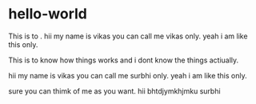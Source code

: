 # hello-world


This is to .
hii my name is vikas you can call me vikas only. yeah i am like this only.



This is to know how things works and i dont know the things actiually.

hii my name is vikas you can call me surbhi only. yeah i am like this only.

sure you can thimk of me as you want.
hii bhtdjymkhjmku surbhi
